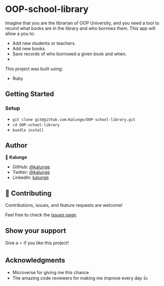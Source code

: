 # OOP-school-library
Imagine that you are the librarian of OOP University, and you need a tool to record what books are in the library and who borrows them. This app  will allow a you to:
- Add new students or teachers.
- Add new books.
- Save records of who borrowed a given book and when.
- 
This project was built using:
  - Ruby

## Getting Started
### Setup
- ```git clone git@github.com:Kalunge/OOP-school-library.git```
- ```cd OOP-school-library```
- ```bundle install```


## Author

👤 **Kalunge**

- GitHub: [@kalunge](https://github.com/kalunge)
- Twitter: [@kalunge](https://twitter.com/titus_muthomi)
- LinkedIn: [kalunge](https://linkedin.com/in/titus_muthomi)


## 🤝 Contributing

Contributions, issues, and feature requests are welcome!

Feel free to check the [issues page](https://github.com/ridaarif98/vet_clinic_db/issues).

## Show your support

Give a ⭐️ if you like this project!

## Acknowledgments

- Microverse for giving me this chance
- The amazing code reviewers for making me improve every day :thumbsup:
